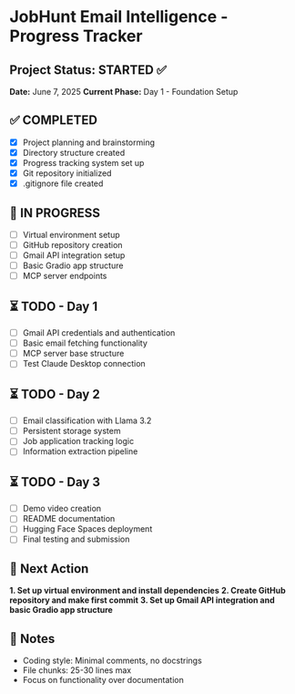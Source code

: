 # JobHunt Email Intelligence - Progress Tracker

## Project Status: STARTED ✅
**Date:** June 7, 2025
**Current Phase:** Day 1 - Foundation Setup

## ✅ COMPLETED
- [x] Project planning and brainstorming
- [x] Directory structure created
- [x] Progress tracking system set up
- [x] Git repository initialized
- [x] .gitignore file created

## 🚧 IN PROGRESS
- [ ] Virtual environment setup
- [ ] GitHub repository creation
- [ ] Gmail API integration setup
- [ ] Basic Gradio app structure
- [ ] MCP server endpoints

## ⏳ TODO - Day 1
- [ ] Gmail API credentials and authentication
- [ ] Basic email fetching functionality
- [ ] MCP server base structure
- [ ] Test Claude Desktop connection

## ⏳ TODO - Day 2
- [ ] Email classification with Llama 3.2
- [ ] Persistent storage system
- [ ] Job application tracking logic
- [ ] Information extraction pipeline

## ⏳ TODO - Day 3
- [ ] Demo video creation
- [ ] README documentation
- [ ] Hugging Face Spaces deployment
- [ ] Final testing and submission

## 🎯 Next Action
**1. Set up virtual environment and install dependencies**
**2. Create GitHub repository and make first commit**
**3. Set up Gmail API integration and basic Gradio app structure**

## 📝 Notes
- Coding style: Minimal comments, no docstrings
- File chunks: 25-30 lines max
- Focus on functionality over documentation
